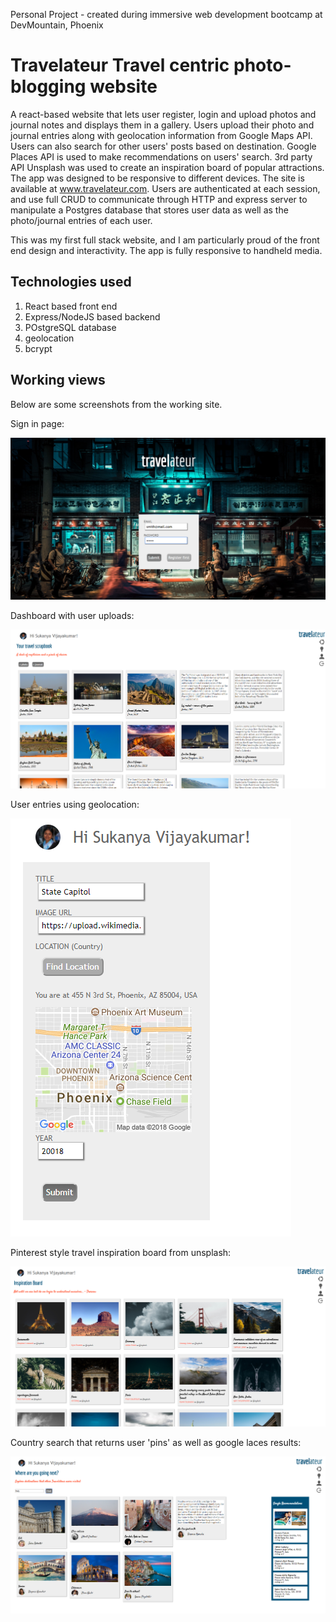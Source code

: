 Personal Project - created during immersive web development bootcamp at DevMountain, Phoenix


**Travelateur** Travel centric photo-blogging website
========================================
A react-based website that lets user register, login and upload photos and journal notes and displays them in a gallery. Users upload their photo and journal entries along with geolocation information from Google Maps API. Users can also search for other users' posts based on destination. Google Places API is used to make recommendations on users' search. 3rd party API Unsplash was used to create an inspiration board of popular attractions. The app was designed to be responsive to different devices. The site is available at www.travelateur.com. Users are authenticated at each session, and use full CRUD to communicate through HTTP and express server to manipulate a Postgres database that stores user data as well as the photo/journal entries of each user. 

This was my first full stack website, and I am particularly proud of the front end design and interactivity. The app is fully responsive to handheld media.

Technologies used
--------------------------
1. React based front end
2. Express/NodeJS based backend
3. POstgreSQL database
4. geolocation
5. bcrypt

Working views
------------------------------
Below are some screenshots from the working site. 

Sign in page: 

![Alt text](/src/components/assets/travel1.png "Sign in exncrypted by bcryt-hash")


Dashboard with user uploads:

![Alt text](/src/components/assets/travel2.png "Dashboard")


User entries using geolocation:

![Alt text](/src/components/assets/travel3.png "geolocation for photo or note upload")


Pinterest style travel inspiration board from unsplash:

![Alt text](/src/components/assets/travel4.png "Pinterest style travel inspiration board from unsplash")


Country search that returns user 'pins' as well as google laces results:

![Alt text](/src/components/assets/travel5.png "country search that returns user 'pins' as well as google laces results")